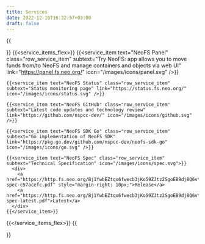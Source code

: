 ```yaml
---
title: Services
date: 2022-12-16T16:32:57+03:00
draft: false
---
```


{{<section text="Services">}}
  {{<service_items_flex>}}
    {{<service_item text="NeoFS Panel" class="row_service_item" subtext="Try NeoFS: app allows you to move funds from/to NeoFS and manage containers and objects via web UI" link="https://panel.fs.neo.org/" icon="/images/icons/panel.svg" />}}

    {{<service_item text="NeoFS Status" class="row_service_item" subtext="Status monitoring page" link="https://status.fs.neo.org/" icon="/images/icons/status.svg" />}}

    {{<service_item text="NeoFS GitHub" class="row_service_item" subtext="Latest code updates and technology review" link="https://github.com/nspcc-dev/" icon="/images/icons/github.svg" />}}

    {{<service_item text="NeoFS SDK Go" class="row_service_item" subtext="Go implementation of NeoFS SDK" link="https://pkg.go.dev/github.com/nspcc-dev/neofs-sdk-go" icon="/images/icons/go.svg" />}}

    {{<service_item text="NeoFS Spec" class="row_service_item" subtext="Technical Specification" icon="/images/icons/spec.svg">}}
      <div>
        <a href="https://http.fs.neo.org/Bj1YwbEZtqx6fwecb3jKo59ZJtz2SgoEB9dj8Q6vYREM/neofs-spec-c57acefc.pdf" style="margin-right: 10px;">Release</a>
        <a href="https://http.fs.neo.org/Bj1YwbEZtqx6fwecb3jKo59ZJtz2SgoEB9dj8Q6vYREM/neofs-spec-latest.pdf">Latest</a>
      </div>
    {{</service_item>}}
  {{</service_items_flex>}}
{{</section>}}

